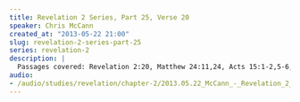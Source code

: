 ```yaml
--- 
title: Revelation 2 Series, Part 25, Verse 20
speaker: Chris McCann
created_at: "2013-05-22 21:00"
slug: revelation-2-series-part-25
series: revelation-2
description: |
  Passages covered: Revelation 2:20, Matthew 24:11,24, Acts 15:1-2,5-6,18-20,23-29, Matthew 18:28.
audio: 
- /audio/studies/revelation/chapter-2/2013.05.22_McCann_-_Revelation_2_Series_Part_25.yaml
---
```

